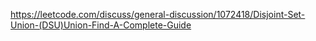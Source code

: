 https://leetcode.com/discuss/general-discussion/1072418/Disjoint-Set-Union-(DSU)Union-Find-A-Complete-Guide
